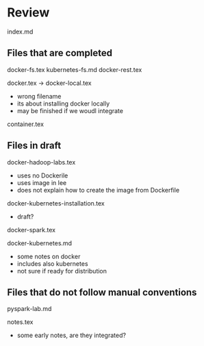 # Review

index.md

## Files that are completed

docker-fs.tex
kubernetes-fs.md
docker-rest.tex

docker.tex -> docker-local.tex
* wrong filename
* its about installing docker locally
* may be finished if we woudl integrate 

container.tex


## Files in draft


docker-hadoop-labs.tex
* uses no Dockerile
* uses image in lee
* does not explain how to create the image from Dockerfile

docker-kubernetes-installation.tex
* draft?


docker-spark.tex

docker-kubernetes.md
* some notes on docker
* includes also kubernetes
* not sure if ready for distribution

## Files that do not follow manual conventions

pyspark-lab.md

notes.tex
* some early notes, are they integrated?

